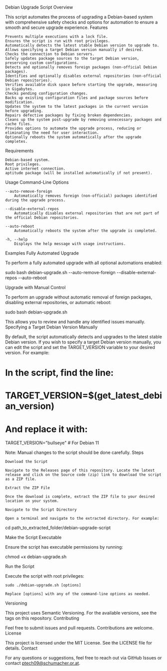 Debian Upgrade Script
Overview

This script automates the process of upgrading a Debian-based system with comprehensive safety checks and options for automation to ensure a smooth and secure upgrade experience.
Features

    Prevents multiple executions with a lock file.
    Ensures the script is run with root privileges.
    Automatically detects the latest stable Debian version to upgrade to.
    Allows specifying a target Debian version manually if desired.
    Checks the connection to Debian servers.
    Safely updates package sources to the target Debian version, preserving custom configurations.
    Detects and optionally removes foreign packages (non-official Debian packages).
    Identifies and optionally disables external repositories (non-official Debian repositories).
    Verifies available disk space before starting the upgrade, measuring in Gigabytes.
    Checks pending configuration changes.
    Backs up existing configuration files and package sources before modification.
    Updates the system to the latest packages in the current version before upgrading.
    Repairs defective packages by fixing broken dependencies.
    Cleans up the system post-upgrade by removing unnecessary packages and cache files.
    Provides options to automate the upgrade process, reducing or eliminating the need for user interaction.
    Optionally reboots the system automatically after the upgrade completes.

Requirements

    Debian-based system.
    Root privileges.
    Active internet connection.
    aptitude package (will be installed automatically if not present).

Usage
Command-Line Options

    --auto-remove-foreign
        Automatically removes foreign (non-official) packages identified during the upgrade process.

    --disable-external-repos
        Automatically disables external repositories that are not part of the official Debian repositories.

    --auto-reboot
        Automatically reboots the system after the upgrade is completed.

    -h, --help
        Displays the help message with usage instructions.

Examples
Fully Automated Upgrade

To perform a fully automated upgrade with all optional automations enabled:

sudo bash debian-upgrade.sh --auto-remove-foreign --disable-external-repos --auto-reboot

Upgrade with Manual Control

To perform an upgrade without automatic removal of foreign packages, disabling external repositories, or automatic reboot:

sudo bash debian-upgrade.sh

This allows you to review and handle any identified issues manually.
Specifying a Target Debian Version Manually

By default, the script automatically detects and upgrades to the latest stable Debian version. If you wish to specify a target Debian version manually, you can edit the script and set the TARGET_VERSION variable to your desired version. For example:

# In the script, find the line:

# TARGET_VERSION=$(get_latest_debian_version)

# And replace it with:

TARGET_VERSION="bullseye"  # For Debian 11

Note: Manual changes to the script should be done carefully.
Steps

    Download the Script

    Navigate to the Releases page of this repository. Locate the latest release and click on the Source code (zip) link to download the script as a ZIP file.

    Extract the ZIP File

    Once the download is complete, extract the ZIP file to your desired location on your system.

    Navigate to the Script Directory

    Open a terminal and navigate to the extracted directory. For example:

cd path_to_extracted_folder/debian-upgrade-script

Make the Script Executable

Ensure the script has executable permissions by running:

chmod +x debian-upgrade.sh

Run the Script

Execute the script with root privileges:

    sudo ./debian-upgrade.sh [options]

    Replace [options] with any of the command-line options as needed.

Versioning

This project uses Semantic Versioning. For the available versions, see the tags on this repository.
Contributing

Feel free to submit issues and pull requests. Contributions are welcome.
License

This project is licensed under the MIT License. See the LICENSE file for details.
Contact

For any questions or suggestions, feel free to reach out via GitHub Issues or contact ptech09@schumacher.or.at.
